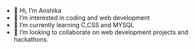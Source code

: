 - 👋 Hi, I’m Anshika
- 👀 I’m interested in coding and web development
- 🌱 I’m currently learning C,CSS and MYSQL
- 💞️ I’m looking to collaborate on web development projects and hackathons.


<!---
groot1302/groot1302 is a ✨ special ✨ repository because its `README.md` (this file) appears on your GitHub profile.
You can click the Preview link to take a look at your changes.
--->
